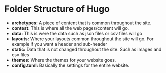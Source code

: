 # Folder Structure of Hugo

- **archetypes:** A piece of content that is common throughout the site.
- **contest:** This is where all the web pages/content will go.
- **data:** This is were the data such as json files or csv files will go
- **layouts:** Where your layouts common throughout the site will go. For example if you want a header and sub-header
- **static:** Data that is not changed throughout the site. Such as images and csv files
- **themes:** Where the themes for your website goes.
- **config.toml:** Basically the settings for the entire website.